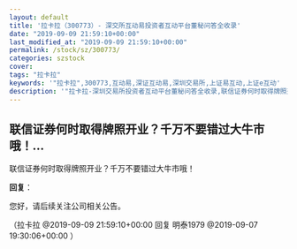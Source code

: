 ```yaml
---
layout: default
title: '拉卡拉（300773）- 深交所互动易投资者互动平台董秘问答全收录'
date: "2019-09-09 21:59:10+00:00"
last_modified_at: "2019-09-09 21:59:10+00:00"
permalink: /stock/sz/300773/
categories: szstock
cover: 
tags: "拉卡拉"
keywords: '"拉卡拉",300773,互动易,深证互动易,深圳交易所,上证易互动,上证e互动'
description: '"拉卡拉-深圳交易所投资者互动平台董秘问答全收录,联信证券何时取得牌照开业？千万不要错过大牛市哦！"'
---
```


## 联信证券何时取得牌照开业？千万不要错过大牛市哦！...

联信证券何时取得牌照开业？千万不要错过大牛市哦！

**回复**：

您好，请后续关注公司相关公告。 

（拉卡拉  @2019-09-09 21:59:10+00:00 回复 明泰1979  @2019-09-07 19:30:06+00:00 ）

